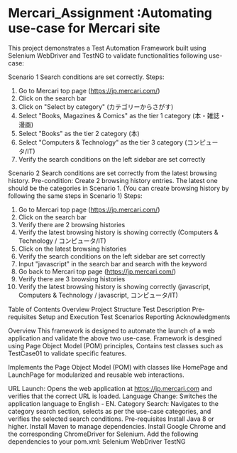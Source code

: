 # Mercari_Assignment :Automating use-case for Mercari site


This project demonstrates a Test Automation Framework built using Selenium WebDriver and TestNG to validate functionalities following use-case:

Scenario 1
Search conditions are set correctly.
Steps:
1. Go to Mercari top page (https://jp.mercari.com/)
2. Click on the search bar
3. Click on "Select by category" (カテゴリーからさがす)
4. Select "Books, Magazines & Comics" as the tier 1 category (本・雑誌・漫画)
5. Select "Books" as the tier 2 category (本)
6. Select "Computers & Technology" as the tier 3 category (コンピュータ/IT)
7. Verify the search conditions on the left sidebar are set correctly

Scenario 2
Search conditions are set correctly from the latest browsing history.
Pre-condition:
Create 2 browsing history entries. The latest one should be the categories in Scenario 1.
(You can create browsing history by following the same steps in Scenario 1)
Steps:
1. Go to Mercari top page (https://jp.mercari.com/)
2. Click on the search bar
2. Verify there are 2 browsing histories
3. Verify the latest browsing history is showing correctly (Computers & Technology / コンピュータ/IT)
4. Click on the latest browsing histories
5. Verify the search conditions on the left sidebar are set correctly
6. Input "javascript" in the search bar and search with the keyword
7. Go back to Mercari top page (https://jp.mercari.com/)
8. Verify there are 3 browsing histories
9. Verify the latest browsing history is showing correctly (javascript, Computers & Technology / javascript, コンピュータ/IT)


Table of Contents
Overview
Project Structure
Test Description
Pre-requisites
Setup and Execution
Test Scenarios
Reporting
Acknowledgments


Overview 
This framework is designed to automate the launch of a web application and validate the above two use-case. Framework is desgined  using Page Object Model (POM) principles, Contains test classes such as TestCase01 to validate specific features.

Implements the Page Object Model (POM) with classes like HomePage and LaunchPage for modularized and reusable web interactions.

URL Launch: Opens the web application at https://jp.mercari.com and verifies that the correct URL is loaded.
Language Change: Switches the application language to English - EN.
Category Search: Navigates to the category search section, selects as per the use-case categories, and verifies the selected search conditions.
Pre-requisites
Install Java 8 or higher.
Install Maven to manage dependencies.
Install Google Chrome and the corresponding ChromeDriver for Selenium.
Add the following dependencies to your pom.xml:
Selenium WebDriver
TestNG









